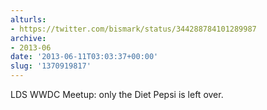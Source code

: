 ```yaml
---
alturls:
- https://twitter.com/bismark/status/344288784101289987
archive:
- 2013-06
date: '2013-06-11T03:03:37+00:00'
slug: '1370919817'
---
```


LDS WWDC Meetup: only the Diet Pepsi is left over.

